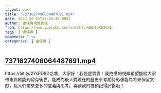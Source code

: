 ```yaml
---
layout: post
title: "7371627406064487691.mp4"
date: 2024-10-03T17:54:49.000Z
author: 盧保貴視覺影像
from: https://www.youtube.com/watch?v=dEb1pXb1UkI
tags: [ 盧保貴 ]
comments: True
categories: [ 盧保貴 ]
---
```

<!--1727978089000-->
[7371627406064487691.mp4](https://www.youtube.com/watch?v=dEb1pXb1UkI)
------

<div>
https://bit.ly/2YsRD8D哈嘍，大家好！我是盧寶貴！我拍攝的視頻希望能給大家帶來貢獻能夠留存後世，能成為後人對現在的歷史參考期待影像能為將來保留文獻，給人們帶來更多的意義與思考。喜歡我的視頻記得評論哦！
</div>
